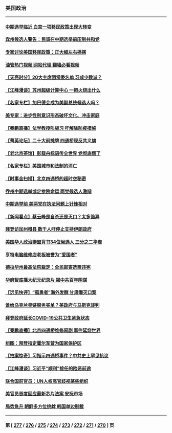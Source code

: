 ### 美国政治
---
#### [中期选举临近 白宫一项移民政策出现大转变](../../pages/ncid1078159/n13846731.md?10170845) 
#### [宾州候选人警告：民调在中期选举前压制共和党](../../pages/ncid1078159/n13846711.md?10170845) 
#### [专家讨论美国移民政策：正大幅左右摇摆](../../pages/ncid1078159/n13846696.md?10170845) 
#### [油管热门视频 网站代理 翻墙必看视频](http://132.145.103.77:81/youtube.html?10170845)
#### [【天亮时分】20大主席团常委名单 习成少数派？](../../pages/ncid1078159/n13846673.md?10170845) 
#### [【江峰漫谈】苏州超级计算中心 一把火烧出什么](../../pages/ncid1078159/n13846670.md?10170845) 
#### [【名家专栏】加巴德会成为美副总统候选人吗？](../../pages/ncid1078159/n13846619.md?10170845) 
#### [美专家：进步性别意识形态破坏文化、冲击家庭](../../pages/ncid1078159/n13846325.md?10170845) 
#### [【秦鹏直播】法学教授叫板习 吁解除防疫措施](../../pages/ncid1078159/n13846298.md?10170845) 
#### [【菁英论坛】二十大前摊牌 四通桥现反共义旗](../../pages/ncid1078159/n13846297.md?10170845) 
#### [【老北京茶馆】彭载舟标语传全世界 党彻底慌了](../../pages/ncid1078159/n13846293.md?10170845) 
#### [【名家专栏】美国城市和法制的消亡](../../pages/ncid1078159/n13846134.md?10170845) 
#### [【时事金扫描】北京四通桥的超时空秘密](../../pages/ncid1078159/n13845671.md?10170845) 
#### [乔州中期选举或定参院命运 两党候选人激辩](../../pages/ncid1078159/n13846173.md?10170845) 
#### [中期选举前 美两党在执法问题上针锋相对](../../pages/ncid1078159/n13846181.md?10170845) 
#### [【新闻看点】蔡云峰是自杀还是灭口？太多诡异](../../pages/ncid1078159/n13845587.md?10170845) 
#### [拜登访加州橙县 数千人吁停止支持伊朗政府](../../pages/ncid1078159/n13845868.md?10170845) 
#### [美国华人政治聨盟背书34位候选人 三分之二华裔](../../pages/ncid1078159/n13845859.md?10170845) 
#### [亨特电脑维修店老板被誉为“爱国者”](../../pages/ncid1078159/n13845842.md?10170845) 
#### [德拉华州最高法院裁定：全民邮寄选票违宪](../../pages/ncid1078159/n13845790.md?10170845) 
#### [华府智库播大纪元纪录片 揭中共百年阴谋](../../pages/ncid1078159/n13845707.md?10170845) 
#### [【远见快评】“孤勇者”海外发酵 甘肃曝灭口案](../../pages/ncid1078159/n13845659.md?10170845) 
#### [谁给乌克兰星链服务买单？美政府与马斯克谈判](../../pages/ncid1078159/n13845666.md?10170845) 
#### [拜登政府延长COVID-19公共卫生紧急状态](../../pages/ncid1078159/n13845684.md?10170845) 
#### [【秦鹏直播】北京四通桥维修闹剧 事件延烧世界](../../pages/ncid1078159/n13845681.md?10170845) 
#### [组图：拜登指定霍尔军营为国家保护区](../../pages/ncid1078159/n13845473.md?10170845) 
#### [【拍案惊奇】习指示四通桥事件？中共史上罕见抗议](../../pages/ncid1078159/n13845577.md?10170845) 
#### [【江峰漫谈】习近平“顺利”接任的险恶前途](../../pages/ncid1078159/n13845580.md?10170845) 
#### [联合国前官员：UN人权高官歧视某些组织](../../pages/ncid1078159/n13845593.md?10170845) 
#### [美官员首度回应最新芯片法案 安抚市场](../../pages/ncid1078159/n13845407.md?10170845) 
#### [局势急升 朝鲜多方位挑衅 韩国单边制裁](../../pages/ncid1078159/n13845341.md?10170845) 

---
#### 第 [ [277](./277.md?10170845) / [276](./276.md?10170845) / [275](./275.md?10170845) / [274](./274.md?10170845) / [273](./273.md?10170845) / [272](./272.md?10170845) / [271](./271.md?10170845) / [270](./270.md?10170845) ] 页
